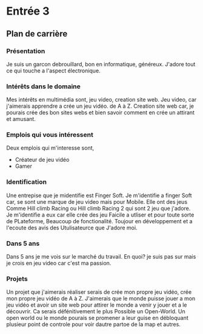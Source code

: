 # Entrée 3
## Plan de carrière

### Présentation
Je suis un garcon debrouillard, bon en informatique, généreux. J'adore tout ce qui touche a l'aspect électronique.

### Intérêts dans le domaine
Mes intérêts en multimédia sont, jeu video, creation site web. Jeu video, car j'aimerais apprendre a crée un jeu vidéo. de A à Z. Creation site web car, je pourais crée des bon sites webs et bien savoir comment en crée un attirant et amusant.

### Emplois qui vous intéressent
Deux emplois qui m'interesse sont, 
- Créateur de jeu vidéo
- Gamer

### Identification
Une entrepise que je midentifie est Finger Soft. Je m'identifie a finger Soft car, se sont une marque de jeu video mais pour Mobile. Elle ont des jeus Comme Hill climb Racing ou Hill climb Racing 2 qui sont 2 jeu que j'adore. Je m'identifie a eux car elle crée des jeu Faicile a utliser et pour toute sorte de PLateforme, Beaucoup de fonctionalité. Toujour en développement et a l'ecoute des avis des Utulisateurce que J'adore moi. 

### Dans 5 ans
Dans 5 ans je me vois sur le marché du travail. En quoi? je suis pas sur mais je crois en jeu video car c'est ma passion.

### Projets
Un projet que j'aimerais réaliser serais de crée mon propre jeu vidéo, crée mon propre jeu vidéo de A à Z. J'aimerais que le monde puisse jouer  a mon jeu vidéo et avoir un site web pour attirer le monde a venir y jouer et a le découvrir. Ca serais défénitivement le plus Possible un Open-World. Un open world ou le monde pourais se promener a leur guise en débloquant plusieur point de controle pour voir dautre partoe de la map et autres.
